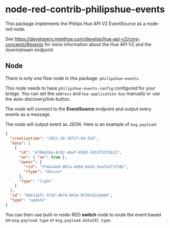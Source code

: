 # node-red-contrib-philipshue-events

This package implements the Philips Hue API V2 EventSource as a node-red node.

See https://developers.meethue.com/develop/hue-api-v2/core-concepts/#events for more information about the Hue API V2 and the /eventstream endpoint

## Node

There is only one flow node in this package: `philipshue-events`.

This node needs to have `philipshue-events-config` configured for your bridge. You can set the `address` and `hue-application-key` manually or use the auto-discovery/link-button.

The node will connect to the **EventSource** endpoint and output every events as a message.

The node will output event as JSON. Here is an example of `msg.payload`:

```json
{
  "creationtime": "2021-10-18T17:04:55Z",
  "data": [
    {
      "id": "e706416a-8c92-46ef-8589-3453f3235b13",
      "on": { "on": true },
      "owner": {
        "rid": "3f4ac4e9-d67a-4dbd-8a16-5ea7e373f281",
        "rtype": "device"
      },
      "type": "light"
    }
  ],
  "id": "9de116fc-5fd2-4b74-8414-0f30cb2cbe04",
  "type": "update"
}
```

You can then use built-in node-RED **switch** node to route the event based on `msg.payload.type` or `msg.payload.data[0].type`.